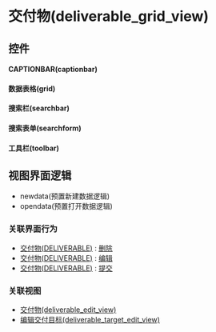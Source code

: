 # 交付物(deliverable_grid_view)  <!-- {docsify-ignore-all} -->



## 控件
#### CAPTIONBAR(captionbar)
#### 数据表格(grid)
#### 搜索栏(searchbar)
#### 搜索表单(searchform)
#### 工具栏(toolbar)

## 视图界面逻辑
  * newdata(预置新建数据逻辑)
  * opendata(预置打开数据逻辑)


### 关联界面行为
  * [交付物(DELIVERABLE)](module/Base/deliverable) : [删除](module/Base/deliverable#界面行为)
  * [交付物(DELIVERABLE)](module/Base/deliverable) : [编辑](module/Base/deliverable#界面行为)
  * [交付物(DELIVERABLE)](module/Base/deliverable) : [提交](module/Base/deliverable#界面行为)

### 关联视图
  * [交付物(deliverable_edit_view)](app/view/deliverable_edit_view)
  * [编辑交付目标(deliverable_target_edit_view)](app/view/deliverable_target_edit_view)

<script>
 const { createApp } = Vue
  createApp({
    data() {
      return {

      }
    }
  }).use(ElementPlus).mount('#app')
</script>